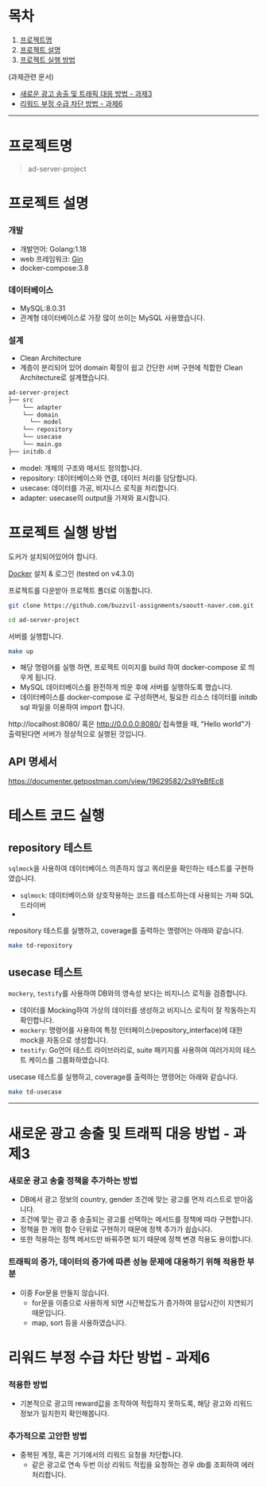 # 목차

1. [프로젝트명](#프로젝트명)
2. [프로젝트 설명](#프로젝트-설명)
3. [프로젝트 실행 방법](#프로젝트-실행-방법)

(과제관련 문서)
- [새로운 광고 송출 및 트래픽 대응 방법 - 과제3](#새로운-광고-송출-및-트래픽-대응-방법---과제3)
- [리워드 부정 수급 차단 방법 - 과제6](#리워드-부정-수급-차단-방법---과제6)

* * *

# 프로젝트명
 > ad-server-project

# 프로젝트 설명

### 개발
- 개발언어: Golang:1.18
- web 프레임워크: [Gin](https://github.com/gin-gonic/gin)
- docker-compose:3.8

### 데이터베이스
- MySQL:8.0.31
- 관계형 데이터베이스로 가장 많이 쓰이는 MySQL 사용했습니다.

### 설계
- Clean Architecture
- 계층이 분리되어 있어 domain 확장이 쉽고 간단한 서버 구현에 적합한 Clean Architecture로 설계했습니다.
```bash
ad-server-project
├── src
    └── adapter
    └── domain
      └── model
    └── repository
    └── usecase
    └── main.go
├── initdb.d

```
- model: 개체의 구조와 메서드 정의합니다.
- repository: 데이터베이스와 연결, 데이터 처리를 담당합니다.
- usecase: 데이터를 가공, 비지니스 로직을 처리합니다.
- adapter: usecase의 output을 가져와 표시합니다.


# 프로젝트 실행 방법
도커가 설치되어있어야 합니다.

[Docker](https://www.docker.com/get-started) 설치 & 로그인 (tested on v4.3.0)


프로젝트를 다운받아 프로젝트 폴더로 이동합니다.
```bash
git clone https://github.com/buzzvil-assignments/sooutt-naver.com.git

cd ad-server-project
```

서버를 실행합니다.
```bash
make up
```
- 해당 명령어를 실행 하면, 프로젝트 이미지를 build 하여 docker-compose 로 띄우게 됩니다.
- MySQL 데이터베이스를 완전하게 띄운 후에 서버를 실행하도록 했습니다.
- 데이터베이스를 docker-compose 로 구성하면서, 필요한 리소스 데이터를 initdb sql 파일을 이용하여 import 합니다.

http://localhost:8080/ 혹은 http://0.0.0.0:8080/ 접속했을 때, "Hello world"가 출력된다면 서버가 정상적으로 실행된 것입니다.

## API 명세서
https://documenter.getpostman.com/view/19629582/2s9YeBfEc8

# 테스트 코드 실행
## repository 테스트
`sqlmock`을 사용하여 데이터베이스 의존하지 않고 쿼리문을 확인하는 테스트를 구현하였습니다.
- `sqlmock`: 데이터베이스와 상호작용하는 코드를 테스트하는데 사용되는 가짜 SQL 드라이버
- 
repository 테스트를 실행하고, coverage를 출력하는 명령어는 아래와 같습니다.
```bash
make td-repository
``` 

## usecase 테스트
`mockery`, `testify`를 사용하여 DB와의 영속성 보다는 비지니스 로직을 검증합니다.
- 데이터를 Mocking하여 가상의 데이터를 생성하고 비지니스 로직이 잘 작동하는지 확인합니다.
- `mockery`: 명령어를 사용하여 특정 인터페이스(repository_interface)에 대한 mock을 자동으로 생성합니다.
- `testify`: Go언어 테스트 라이브러리로, suite 패키지를 사용하여 여러가지의 테스트 케이스를 그룹화하였습니다.

usecase 테스트를 실행하고, coverage를 출력하는 명령어는 아래와 같습니다.
```bash
make td-usecase
```


* * *

# 새로운 광고 송출 및 트래픽 대응 방법 - 과제3

### 새로운 광고 송출 정책을 추가하는 방법

- DB에서 광고 정보의 country, gender 조건에 맞는 광고를 먼저 리스트로 받아옵니다.
- 조건에 맞는 광고 중 송출되는 광고를 선택하는 메서드를 정책에 따라 구현합니다.
- 정책을 한 개의 함수 단위로 구현하기 때문에 정책 추가가 쉽습니다.
- 또한 적용하는 정책 메서드만 바꿔주면 되기 때문에 정책 변경 적용도 용이합니다.

### 트래픽의 증가, 데이터의 증가에 따른 성능 문제에 대응하기 위해 적용한 부분
- 이중 For문을 만들지 않습니다.
  - for문을 이중으로 사용하게 되면 시간복잡도가 증가하여 응답시간이 지연되기 때문입니다.
  - map, sort 등을 사용하였습니다.

# 리워드 부정 수급 차단 방법 - 과제6

### 적용한 방법
- 기본적으로 광고의 reward값을 조작하여 적립하지 못하도록, 해당 광고와 리워드 정보가 일치한지 확인해봅니다.

### 추가적으로 고안한 방법
- 중복된 계정, 혹은 기기에서의 리워드 요청을 차단합니다.
  - 같은 광고로 연속 두번 이상 리워드 적립을 요청하는 경우 db를 조회하여 에러 처리합니다.